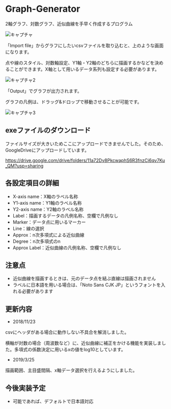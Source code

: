 # Graph-Generator
2軸グラフ、対数グラフ、近似曲線を手早く作成するプログラム

![キャプチャ](https://user-images.githubusercontent.com/44617952/54919611-95234d80-4f44-11e9-9c6e-d6a9b0031c3a.PNG)

「Import file」からグラフにしたいcsvファイルを取り込むと、上のような画面になります。

点や線のスタイル、対数軸設定、Y1軸・Y2軸のどちらに描画するかなどを決めることができます。X軸として用いるデータ系列も設定する必要があります。

![キャプチャ2](https://user-images.githubusercontent.com/44617952/54919640-a704f080-4f44-11e9-86d6-c7411f1cb0ec.PNG)


「Output」でグラフが出力されます。

グラフの凡例は、ドラッグ&ドロップで移動させることが可能です。

![キャプチャ3](https://user-images.githubusercontent.com/44617952/54919652-b3894900-4f44-11e9-8fcf-4788c0a14332.PNG)

## exeファイルのダウンロード

ファイルサイズが大きいためここにアップロードできませんでした。そのため、GoogleDriveにアップロードしています。

https://drive.google.com/drive/folders/11a72Dv8PkcwaphS6R3fnzCi6qv7Ku_QM?usp=sharing

## 各設定項目の詳細

- X-axis name：X軸のラベル名称
- Y1-axis name：Y1軸のラベル名称
- Y2-axis name：Y2軸のラベル名称
- Label：描画するデータの凡例名称、空欄で凡例なし
- Marker：データ点に用いるマーカー
- Line：線の選択
- Approx：n次多項式による近似曲線
- Degree：n次多項式のn
- Approx Label：近似曲線の凡例名称、空欄で凡例なし

## 注意点

- 近似曲線を描画するときは、元のデータ点を結ぶ直線は描画されません
- ラベルに日本語を用いる場合は、「Noto Sans CJK JP」というフォントを入れる必要があります

## 更新内容

- 2018/11/23 

csvにヘッダがある場合に動作しない不具合を解消しました。

横軸が対数の場合（周波数など）に、近似曲線に補正をかける機能を実装しました。多項式の係数決定に用いるxの値をlog10としています。

- 2019/3/25

描画範囲、主目盛間隔、x軸データ選択を行えるようにしました。

## 今後実装予定

- 可能であれば、デフォルトで日本語対応
